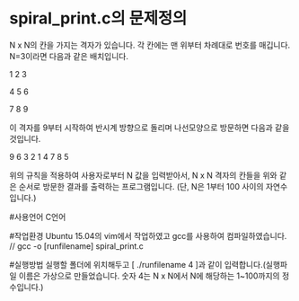 # spiral_print.c의 문제정의

N x N의 칸을 가지는 격자가 있습니다. 각 칸에는 맨 위부터 차례대로 번호를 매깁니다.
N=3이라면 다음과 같은 배치입니다.

1 2 3

4 5 6

7 8 9

이 격자를 9부터 시작하여 반시계 방향으로 돌리며 나선모양으로 방문하면 다음과 같을 것입니다.

9 6 3 2 1 4 7 8 5

위의 규칙을 적용하여 사용자로부터 N 값을 입력받아서, N x N 격자의 칸들을 위와 같은 순서로 방문한 결과를 출력하는 프로그램입니다. (단, N은 1부터 100 사이의 자연수입니다.)

#사용언어
C언어

#작업환경
Ubuntu 15.04의 vim에서 작업하였고 gcc를 사용하여 컴파일하였습니다. // gcc -o [runfilename] spiral_print.c

#실행방법
실행할 폴더에 위치해두고 [ ./runfilename 4 ]과 같이 입력합니다.(실행파일 이름은 가상으로 만들었습니다. 숫자 4는 N x N에서 N에 해당하는 1~100까지의 정수입니다.)
